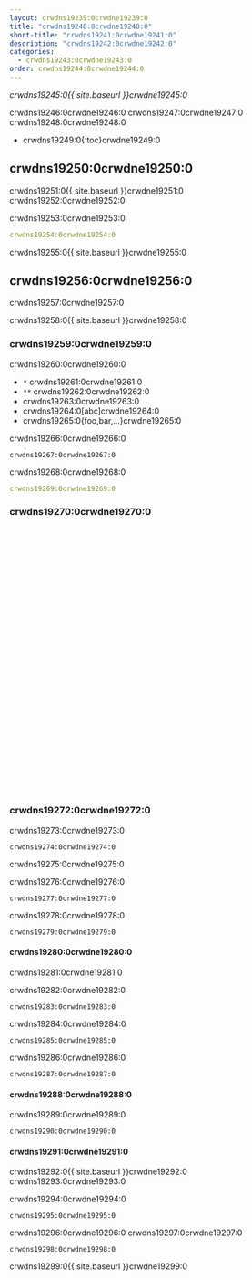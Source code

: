 ```yaml
---
layout: crwdns19239:0crwdne19239:0
title: "crwdns19240:0crwdne19240:0"
short-title: "crwdns19241:0crwdne19241:0"
description: "crwdns19242:0crwdne19242:0"
categories:
  - crwdns19243:0crwdne19243:0
order: crwdns19244:0crwdne19244:0
---
```

*crwdns19245:0{{ site.baseurl }}crwdne19245:0*

crwdns19246:0crwdne19246:0 crwdns19247:0crwdne19247:0 crwdns19248:0crwdne19248:0

- crwdns19249:0{:toc}crwdne19249:0

## crwdns19250:0crwdne19250:0

crwdns19251:0{{ site.baseurl }}crwdne19251:0 crwdns19252:0crwdne19252:0

crwdns19253:0crwdne19253:0

```yaml
crwdns19254:0crwdne19254:0
```

crwdns19255:0{{ site.baseurl }}crwdne19255:0

## crwdns19256:0crwdne19256:0

crwdns19257:0crwdne19257:0

crwdns19258:0{{ site.baseurl }}crwdne19258:0

### crwdns19259:0crwdne19259:0

crwdns19260:0crwdne19260:0

- `*` crwdns19261:0crwdne19261:0
- `**` crwdns19262:0crwdne19262:0
- crwdns19263:0crwdne19263:0
- crwdns19264:0[abc]crwdne19264:0
- crwdns19265:0{foo,bar,...}crwdne19265:0

crwdns19266:0crwdne19266:0

    crwdns19267:0crwdne19267:0
    

crwdns19268:0crwdne19268:0

```yaml
crwdns19269:0crwdne19269:0
```

### crwdns19270:0crwdne19270:0 <iframe width="854" height="480" src="crwdns19271:0crwdne19271:0" frameborder="0" allow="autoplay; encrypted-media" allowfullscreen mark="crwd-mark"></iframe> 

### crwdns19272:0crwdne19272:0

crwdns19273:0crwdne19273:0

    crwdns19274:0crwdne19274:0
    

crwdns19275:0crwdne19275:0

crwdns19276:0crwdne19276:0

    crwdns19277:0crwdne19277:0
    

crwdns19278:0crwdne19278:0

    crwdns19279:0crwdne19279:0
    

#### crwdns19280:0crwdne19280:0

crwdns19281:0crwdne19281:0

crwdns19282:0crwdne19282:0

    crwdns19283:0crwdne19283:0
    

crwdns19284:0crwdne19284:0

    crwdns19285:0crwdne19285:0
    

crwdns19286:0crwdne19286:0

    crwdns19287:0crwdne19287:0
    

#### crwdns19288:0crwdne19288:0

crwdns19289:0crwdne19289:0

    crwdns19290:0crwdne19290:0
    

#### crwdns19291:0crwdne19291:0

crwdns19292:0{{ site.baseurl }}crwdne19292:0 crwdns19293:0crwdne19293:0

crwdns19294:0crwdne19294:0

    crwdns19295:0crwdne19295:0
    

crwdns19296:0crwdne19296:0 crwdns19297:0crwdne19297:0

    crwdns19298:0crwdne19298:0
    

crwdns19299:0{{ site.baseurl }}crwdne19299:0